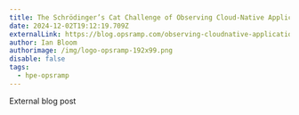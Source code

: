 ```yaml
---
title: The Schrödinger’s Cat Challenge of Observing Cloud-Native Applications
date: 2024-12-02T19:12:19.709Z
externalLink: https://blog.opsramp.com/observing-cloudnative-applications
author: Ian Bloom
authorimage: /img/logo-opsramp-192x99.png
disable: false
tags:
  - hpe-opsramp
---
```

External blog post